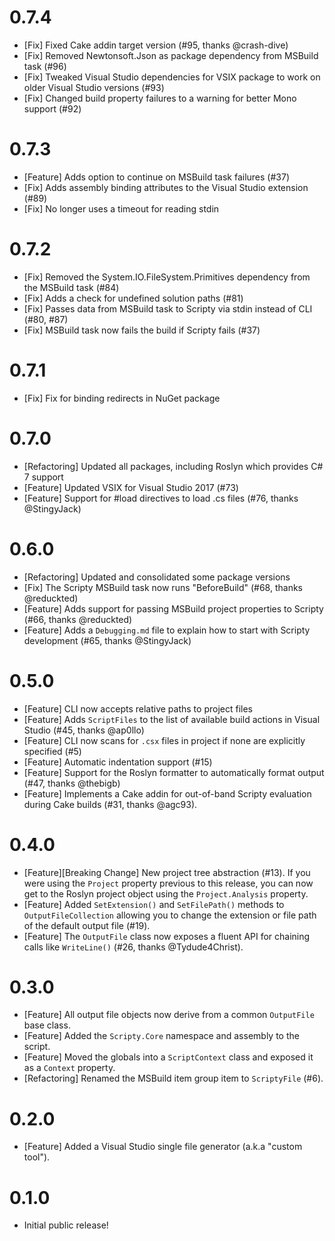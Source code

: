 # 0.7.4

- [Fix] Fixed Cake addin target version (#95, thanks @crash-dive)
- [Fix] Removed Newtonsoft.Json as package dependency from MSBuild task (#96)
- [Fix] Tweaked Visual Studio dependencies for VSIX package to work on older Visual Studio versions (#93)
- [Fix] Changed build property failures to a warning for better Mono support (#92)

# 0.7.3

- [Feature] Adds option to continue on MSBuild task failures (#37)
- [Fix] Adds assembly binding attributes to the Visual Studio extension (#89)
- [Fix] No longer uses a timeout for reading stdin

# 0.7.2

- [Fix] Removed the System.IO.FileSystem.Primitives dependency from the MSBuild task (#84)
- [Fix] Adds a check for undefined solution paths (#81)
- [Fix] Passes data from MSBuild task to Scripty via stdin instead of CLI (#80, #87)
- [Fix] MSBuild task now fails the build if Scripty fails (#37)

# 0.7.1

- [Fix] Fix for binding redirects in NuGet package

# 0.7.0

- [Refactoring] Updated all packages, including Roslyn which provides C# 7 support
- [Feature] Updated VSIX for Visual Studio 2017 (#73)
- [Feature] Support for #load directives to load .cs files (#76, thanks @StingyJack)

# 0.6.0

- [Refactoring] Updated and consolidated some package versions
- [Fix] The Scripty MSBuild task now runs "BeforeBuild" (#68, thanks @reduckted)
- [Feature] Adds support for passing MSBuild project properties to Scripty (#66, thanks @reduckted)
- [Feature] Adds a `Debugging.md` file to explain how to start with Scripty development (#65, thanks @StingyJack)

# 0.5.0

- [Feature] CLI now accepts relative paths to project files
- [Feature] Adds `ScriptFiles` to the list of available build actions in Visual Studio (#45, thanks @ap0llo)
- [Feature] CLI now scans for `.csx` files in project if none are explicitly specified (#5)
- [Feature] Automatic indentation support (#15)
- [Feature] Support for the Roslyn formatter to automatically format output (#47, thanks @thebigb)
- [Feature] Implements a Cake addin for out-of-band Scripty evaluation during Cake builds (#31, thanks @agc93).

# 0.4.0

- [Feature][Breaking Change] New project tree abstraction (#13). If you were using the `Project` property previous to this release, you can now get to the Roslyn project object using the `Project.Analysis` property.
- [Feature] Added `SetExtension()` and `SetFilePath()` methods to `OutputFileCollection` allowing you to change the extension or file path of the default output file (#19).
- [Feature] The `OutputFile` class now exposes a fluent API for chaining calls like `WriteLine()` (#26, thanks @Tydude4Christ).

# 0.3.0

- [Feature] All output file objects now derive from a common `OutputFile` base class.
- [Feature] Added the `Scripty.Core` namespace and assembly to the script.
- [Feature] Moved the globals into a `ScriptContext` class and exposed it as a `Context` property.
- [Refactoring] Renamed the MSBuild item group item to `ScriptyFile` (#6).

# 0.2.0

- [Feature] Added a Visual Studio single file generator (a.k.a "custom tool").

# 0.1.0

- Initial public release!